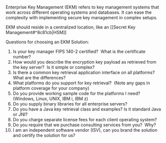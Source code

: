 Enterprise Key Management (EKM) refers to key management systems that work across different operating systems and databases. It can ease the complexity with implementing secure key management in complex setups.

EKM should reside in a centralized location, like an [[Secret Key Management#^8c81cb|HSM]]

Questions for choosing an EKM Solution:
1.  Is your key manager FIPS 140-2 certified?  What is the certificate number?
2.  How would you describe the encryption key payload as retrieved from the key server?  Is it simple or complex?
3.  Is there a common key retrieval application interface on all platforms?  What are the differences?
4.  What platforms do you support for key retrieval?  (Note any gaps in platform coverage for your company)
5.  Do you provide working sample code for the platforms I need? (Windows, Linux, UNIX, IBM i, IBM z)
6.  Do you supply binary libraries for all enterprise servers?
7.  Do you have a Java key retrieval class and examples? Is it standard Java or JNI?
8.  Do you charge separate license fees for each client operating system?
9.  Do you require that we purchase consulting services from you?  Why?
10.  I am an independent software vendor (ISV), can you brand the solution and certify the solution for us?